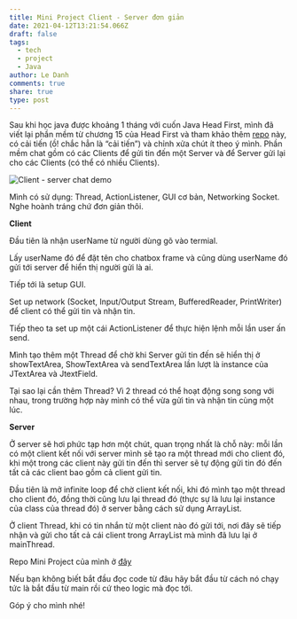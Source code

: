 ```yaml
---
title: Mini Project Client - Server đơn giản
date: 2021-04-12T13:21:54.066Z
draft: false
tags:
  - tech
  - project
  - Java
author: Le Danh
comments: true
share: true
type: post
---
```

Sau khi học java được khoảng 1 tháng với cuốn Java Head First, mình đã viết lại phần mềm từ chương 15 của Head First và tham khảo thêm [repo](https://gist.github.com/fliedonion/1002293af6fd043fbd6e729c13018562) này, có cải tiến (ồ! chắc hẳn là “cải tiến”) và chỉnh xửa chút ít theo ý mình. Phần mềm chat gồm có các Clients để gửi tin đến một Server và để Server gửi lại cho các Clients (có thể có nhiều Clients).

![Client - server chat demo](uploads/clientserver.png)

Mình có sử dụng: Thread, ActionListener, GUI cơ bản, Networking Socket. Nghe hoành tráng chứ đơn giản thôi.

**Client**

Đầu tiên là nhận userName từ người dùng gõ vào termial.

Lấy userName đó để đặt tên cho chatbox frame và cũng dùng userName đó gửi tới server để hiển thị người gửi là ai.

Tiếp tới là setup GUI.

Set up network (Socket, Input/Output Stream, BufferedReader, PrintWriter) để client có thể gửi tin và nhận tin.

Tiếp theo ta set up một cái ActionListener để thực hiện lệnh mỗi lần user ấn send.

Mình tạo thêm một Thread để chờ khi Server gửi tin đến sẽ hiển thị ở showTextArea, ShowTextArea và sendTextArea lần lượt là instance của JTextArea và JtextField.

Tại sao lại cần thêm Thread? Vì 2 thread có thể hoạt động song song với nhau, trong trường hợp này mình có thể vừa gửi tin và nhận tin cùng một lúc.

**Server**

Ở server sẽ hơi phức tạp hơn một chút, quan trọng nhất là chỗ này: mỗi lần có một client kết nối với server mình sẽ tạo ra một thread mới cho client đó, khi một trong các client này gửi tin đến thì server sẽ tự động gửi tin đó đến tất cả các client bao gồm cả client gửi tin.

Đầu tiên là mở infinite loop để chờ client kết nối, khi đó mình tạo một thread cho client đó, đồng thời cũng lưu lại thread đó (thực sự là lưu lại instance của class của thread đó) ở server bằng cách sử dụng ArrayList.

Ở client Thread, khi có tin nhắn từ một client nào đó gửi tới, nơi đây sẽ tiếp nhận và gửi cho tất cả cái client trong ArrayList mà mình đã lưu lại ở mainThread.

Repo Mini Project của mình ở [đây](https://github.com/lcongdanh/MiniProject_Client_Server)

Nếu bạn không biết bắt đầu đọc code từ đâu hãy bắt đầu từ cách nó chạy tức là bắt đầu từ main rồi cứ theo logic mà đọc tới.

Góp ý cho mình nhé!